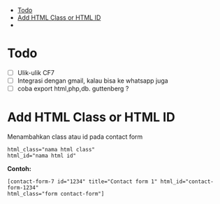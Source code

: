 <!-- TOC -->

- [Todo](#todo)
- [Add HTML Class or HTML ID](#add-html-class-or-html-id)
- [](#)

<!-- /TOC -->
# Todo

- [ ] Ulik-ulik CF7
- [ ] Integrasi dengan gmail, kalau bisa ke whatsapp juga
- [ ] coba export html,php,db. guttenberg ?

# Add HTML Class or HTML ID

Menambahkan class atau id pada contact form

    html_class="nama html class"
    html_id="nama html id"

**Contoh:**

    [contact-form-7 id="1234" title="Contact form 1" html_id="contact-form-1234" 
    html_class="form contact-form"]

#
